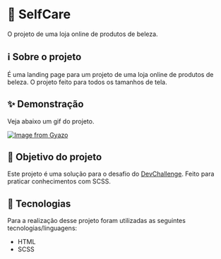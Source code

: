 # 💊 SelfCare

O projeto de uma loja online de produtos de beleza.

## ℹ Sobre o projeto

É uma landing page para um projeto de uma loja online de produtos de beleza. O projeto feito para todos os tamanhos de tela.

## ✨ Demonstração

Veja abaixo um gif do projeto.</br>

[![Image from Gyazo](https://media.giphy.com/media/eOlnWwRpKApNU6O4gI/giphy.gif)](https://gyazo.com/d598e7ab275d5dd04de7b5b58af2007e)

## 🎯 Objetivo do projeto

Este projeto é uma solução para o desafio do [DevChallenge](https://www.devchallenge.com.br/challenges/5f14fad2130a5d78f89d9642/details).
Feito para praticar conhecimentos com SCSS.

## 🤖 Tecnologias

Para a realização desse projeto foram utilizadas as seguintes tecnologias/linguagens:

- HTML
- SCSS
